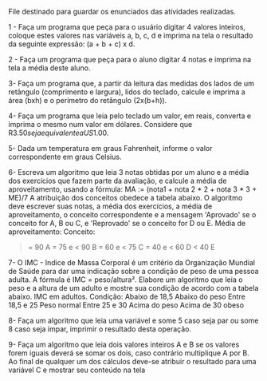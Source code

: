 File destinado para guardar os enunciados das atividades realizadas.

1 - Faça um programa que peça para o usuário digitar 4 valores inteiros, coloque estes valores nas variáveis a, b,
c, d e imprima na tela o resultado da seguinte expressão: (a + b + c) x d.

2 - Faça um programa que peça para o aluno digitar 4 notas e imprima na tela a média deste aluno.

3- Faça um programa que, a partir da leitura das medidas dos lados de um retângulo (comprimento e largura), lidos do teclado, calcule e imprima a área (bxh) e o perímetro do retângulo (2x(b+h)).

4- Faça um programa que leia pelo teclado um valor, em reais, converta e imprima o mesmo num valor em dólares.
Considere que R$3.50 seja equivalente a US$1.00.

5- Dada um temperatura em graus Fahrenheit, informe o valor correspondente em graus Celsius.

6-  Escreva um algoritmo que leia 3 notas obtidas por um aluno e a média dos exercícios que fazem parte da avaliação, e calcule a média de aproveitamento, usando a fórmula:
MA := (nota1 + nota 2 * 2 + nota 3 * 3 + ME)/7
A atribuição dos conceitos obedece a tabela abaixo. O algoritmo deve escrever suas notas, a média dos exercícios, a média de aproveitamento, o conceito correspondente e a mensagem 'Aprovado' se o conceito for A, B ou C, e 'Reprovado' se o conceito for D ou E. Média de aproveitamento: Conceito:
>= 90 A
>= 75 e < 90 B
>= 60 e < 75 C
>= 40 e < 60 D
< 40 E 

7- O IMC - Indice de Massa Corporal é um critério da Organização Mundial de Saúde para dar uma indicação sobre a condição de peso de uma pessoa adulta. A fórmula é IMC = peso/altura². Elabore um algoritmo que leia o peso e a altura de um adulto e mostre sua condição de acordo com a tabela abaixo.
IMC em adultos. Condição:
Abaixo de 18,5 Abaixo do peso
Entre 18,5 e 25 Peso normal
Entre 25 e 30 Acima do peso
Acima de 30 obeso 

8- Faça um algoritmo que leia uma variável e some 5 caso seja par ou some 8 caso seja ímpar, imprimir o resultado desta operação.

9- Faça um algoritmo que leia dois valores inteiros A e B se os valores forem iguais deverá se somar os dois, caso contrário multiplique A por B. Ao final de qualquer um dos cálculos deve-se atribuir o resultado para uma variável C e mostrar seu conteúdo na tela